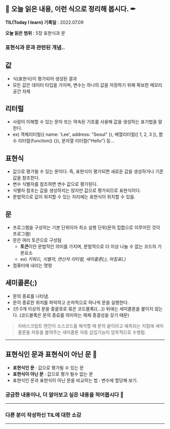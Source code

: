 ## 📕 오늘 읽은 내용, 이런 식으로 정리해 봅시다. ✒

**TIL(Today I learn) 기록일** : 2022.07.09

**오늘 읽은 범위** : 5장 표현식과 문

### 표현식과 문과 관련된 개념..

## 값
  - 식(표현식)이 평가되어 생성된 결과
  - 모든 값은 데이터 타입을 가지며, 변수는 하나의 값을 저장하기 위해 확보한 메모리 공간 자체
    
    
## 리터럴
  - 사람이 이해할 수 있는 문자 또는 약속된 기호를 사용해 값을 생성하는 표기법을 말한다.
  - ex) 객체리터럴({ name: 'Lee', address: "Seoul" }), 배열리터럴([ 1, 2, 3 ]), 함수 리터럴(function() {}), 문자열 리터럴("Hello") 등...
    

## 표현식    
  - 값으로 평가될 수 있는 문이다. 즉, 표현식이 평가되면 새로운 값을 생성하거나 기존 값을 참조한다.
  - 변수 식별자를 참조하면 변수 값으로 평가된다.
  - 식별자 참조는 값을 생성하지는 않지만 값으로 평가되므로 표현식이다.
  - 문법적으로 값이 위치할 수 있는 자리에는 표현식이 위치할 수 있음.

## 문
  - 프로그램을 구성하는 기본 단위이자 최소 실행 단위(문의 집합으로 이루어진 것이 프로그램)
  - 문은 여러 토큰으로 구성됨
    - **토큰**이란 문법적인 의미를 가지며, 문법적으로 더 이상 나눌 수 없는 코드의 기본요소 
    - ex) *키워드, 식별자, 연산자 리터럴, 세미콜론(;), 마침표(.)*
  - 컴퓨터에 내리는 명령
    
## 세미콜론(;)
  - 문의 종료를 나타냄.
  - 문이 종료한 위치를 파악하고 순차적으로 하나씩 문을 실행한다.
  - *단)* 0개 이상의 문을 중괄호로 묶은 코드블록({...}) 뒤에는 세미콜론을 붙이지 않는다. (코드블록은 문의 종료를 의미하는 제체 종결성을 갖기 때문)
  > 자바스크립트 엔진이 소스코드를 해석할 때 문의 끝이라고 예측되는 지점에 세미콜론을 자동을 붙여주는 세미콜론 자동 삽입기능이 암묵적으로 수행됨.



* * *



## 표현식인 문과 표현식이 아닌 문 🔖
  - **표현식인 문** : 값으로 평가될 수 있는 문
  - **표현식이 아닌 문** : 값으로 평가 될수 없는 문
  - 표현식인 문과 표현식이 아닌 문을 비교하는 법 : 변수에 할당해 보기.


### 궁금한 내용이나, 더 알아보고 싶은 내용을 적어봅시다 🤔

---

### 다른 분이 작성하신 TIL에 대한 소감

---
